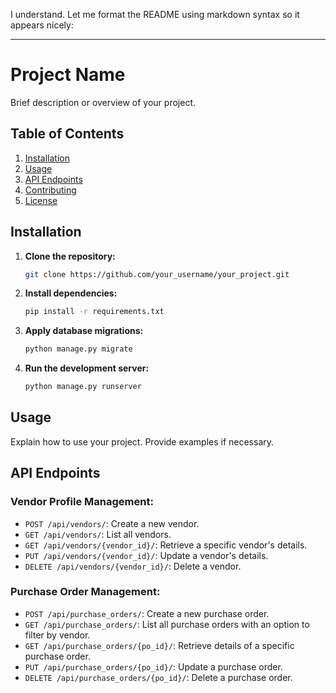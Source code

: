 I understand. Let me format the README using markdown syntax so it appears nicely:

---

# Project Name

Brief description or overview of your project.

## Table of Contents

1. [Installation](#installation)
2. [Usage](#usage)
3. [API Endpoints](#api-endpoints)
4. [Contributing](#contributing)
5. [License](#license)

## Installation

1. **Clone the repository:**

    ```bash
    git clone https://github.com/your_username/your_project.git
    ```

2. **Install dependencies:**

    ```bash
    pip install -r requirements.txt
    ```

3. **Apply database migrations:**

    ```bash
    python manage.py migrate
    ```

4. **Run the development server:**

    ```bash
    python manage.py runserver
    ```

## Usage

Explain how to use your project. Provide examples if necessary.

## API Endpoints

### Vendor Profile Management:

- `POST /api/vendors/`: Create a new vendor.
- `GET /api/vendors/`: List all vendors.
- `GET /api/vendors/{vendor_id}/`: Retrieve a specific vendor's details.
- `PUT /api/vendors/{vendor_id}/`: Update a vendor's details.
- `DELETE /api/vendors/{vendor_id}/`: Delete a vendor.

### Purchase Order Management:

- `POST /api/purchase_orders/`: Create a new purchase order.
- `GET /api/purchase_orders/`: List all purchase orders with an option to filter by vendor.
- `GET /api/purchase_orders/{po_id}/`: Retrieve details of a specific purchase order.
- `PUT /api/purchase_orders/{po_id}/`: Update a purchase order.
- `DELETE /api/purchase_orders/{po_id}/`: Delete a purchase order.

